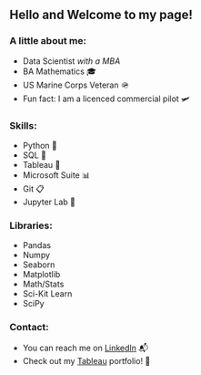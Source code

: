## Hello and Welcome to my page!

### A little about me:

- Data Scientist *with a MBA*
- BA Mathematics :mortar_board: 
- US Marine Corps Veteran :military_helmet:
- Fun fact: I am a licenced commercial pilot :small_airplane:

### Skills:
- Python :snake:
- SQL :open_book:
- Tableau :art:
- Microsoft Suite :bar_chart:
- Git :clipboard:
- Jupyter Lab :ledger:

### Libraries:
- Pandas
- Numpy
- Seaborn
- Matplotlib
- Math/Stats
- Sci-Kit Learn
- SciPy

### Contact:
- You can reach me on [LinkedIn](https://www.linkedin.com/in/jeffakinsmba/) :mailbox_with_mail: 
- Check out my [Tableau](https://public.tableau.com/app/profile/jeff.akins) portfolio! :balloon:

  